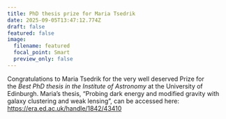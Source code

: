 ```yaml
---
title: PhD thesis prize for Maria Tsedrik
date: 2025-09-05T13:47:12.774Z
draft: false
featured: false
image:
  filename: featured
  focal_point: Smart
  preview_only: false
---
```

Congratulations to Maria Tsedrik for the very well deserved Prize for the *Best PhD thesis in the Institute of Astronomy* at the University of Edinburgh. Maria’s thesis, “Probing dark energy and modified gravity with galaxy clustering and weak lensing”, can be accessed here: https://era.ed.ac.uk/handle/1842/43410